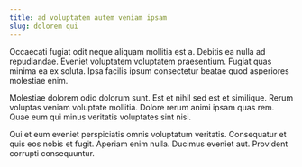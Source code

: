 ```yaml
---
title: ad voluptatem autem veniam ipsam
slug: dolorem qui
---
```


Occaecati fugiat odit neque aliquam mollitia est a. Debitis ea nulla ad repudiandae. Eveniet voluptatem voluptatem praesentium. Fugiat quas minima ea ex soluta. Ipsa facilis ipsum consectetur beatae quod asperiores molestiae enim.

Molestiae dolorem odio dolorum sunt. Est et nihil sed est et similique. Rerum voluptas veniam voluptate mollitia. Dolore rerum animi ipsam quas rem. Quae eum qui minus veritatis voluptates sint nisi.

Qui et eum eveniet perspiciatis omnis voluptatum veritatis. Consequatur et quis eos nobis et fugit. Aperiam enim nulla. Ducimus eveniet aut. Provident corrupti consequuntur.
